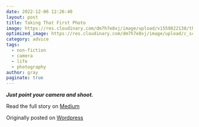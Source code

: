 ```yaml
---
date: 2022-12-06 12:26:40
layout: post
title: Taking That First Photo
image: https://res.cloudinary.com/dm7h7e8xj/image/upload/v1559822138/theme9_v273a9.jpg
optimized_image: https://res.cloudinary.com/dm7h7e8xj/image/upload/c_scale,w_380/v1559822138/theme9_v273a9.jpg
category: advice
tags:
  - non-fiction
  - camera
  - life
  - photography
author: gray
paginate: true
---
```



***Just point your camera and shoot.***


Read the full story on [Medium](https://todorokis.medium.com/taking-that-first-photo-bad67dc35304)

Originally posted on [Wordpress](https://grayinfilm.com/2022/12/06/taking-that-first-photo/)
